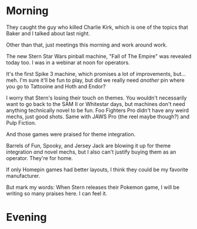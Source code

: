 # Morning
They caught the guy who killed Charlie Kirk, which is one of the topics that Baker and I talked about last night.

Other than that, just meetings this morning and work around work.

The new Stern Star Wars pinball machine, "Fall of The Empire" was revealed today too. I was in a webinar at noon for operators.

It's the first Spike 3 machine, which promises a lot of improvements, but... meh. 
I'm sure it'll be fun to play, but did we really need *another* pin where you go to Tattooine and Hoth and Endor?

I worry that Stern's losing their touch on themes. You wouldn't necessarily want to go back to the SAM II or Whitestar days, but 
machines don't need anything technically novel to be fun. Foo Fighters Pro didn't have any weird mechs, just good shots. 
Same with JAWS Pro (the reel maybe though?) and Pulp Fiction.

And those games were praised for theme integration.

Barrels of Fun, Spooky, and Jersey Jack are blowing it up for theme integration *and* novel mechs, but I also can't justify buying them as an operator.
They're for home.

If only Homepin games had better layouts, I think they could be my favorite manufacturer.

But mark my words: When Stern releases their Pokemon game, I will be writing so many praises here. I can feel it.

# Evening
